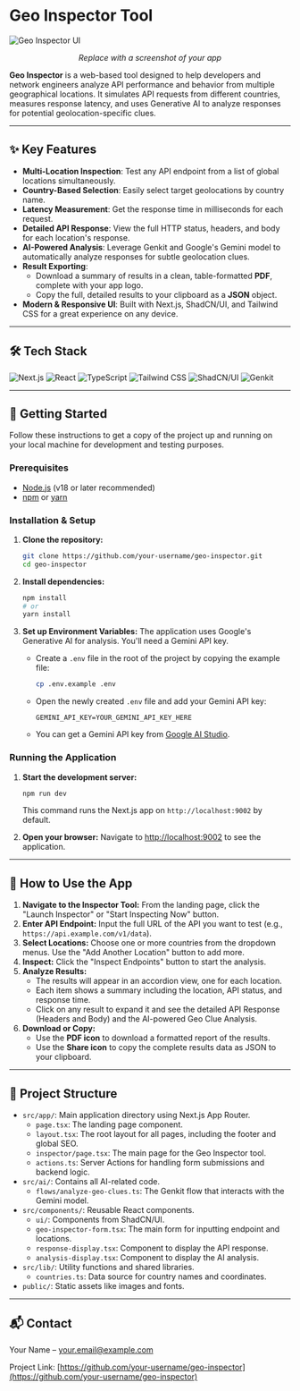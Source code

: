 # Geo Inspector Tool

![Geo Inspector UI](https://placehold.co/800x400.png)
*<p align="center">Replace with a screenshot of your app</p>*

**Geo Inspector** is a web-based tool designed to help developers and network engineers analyze API performance and behavior from multiple geographical locations. It simulates API requests from different countries, measures response latency, and uses Generative AI to analyze responses for potential geolocation-specific clues.

---

## ✨ Key Features

- **Multi-Location Inspection**: Test any API endpoint from a list of global locations simultaneously.
- **Country-Based Selection**: Easily select target geolocations by country name.
- **Latency Measurement**: Get the response time in milliseconds for each request.
- **Detailed API Response**: View the full HTTP status, headers, and body for each location's response.
- **AI-Powered Analysis**: Leverage Genkit and Google's Gemini model to automatically analyze responses for subtle geolocation clues.
- **Result Exporting**: 
  - Download a summary of results in a clean, table-formatted **PDF**, complete with your app logo.
  - Copy the full, detailed results to your clipboard as a **JSON** object.
- **Modern & Responsive UI**: Built with Next.js, ShadCN/UI, and Tailwind CSS for a great experience on any device.

---

## 🛠️ Tech Stack

![Next.js](https://img.shields.io/badge/Next.js-000000?style=for-the-badge&logo=nextdotjs&logoColor=white)
![React](https://img.shields.io/badge/React-20232A?style=for-the-badge&logo=react&logoColor=61DAFB)
![TypeScript](https://img.shields.io/badge/TypeScript-3178C6?style=for-the-badge&logo=typescript&logoColor=white)
![Tailwind CSS](https://img.shields.io/badge/Tailwind_CSS-38B2AC?style=for-the-badge&logo=tailwind-css&logoColor=white)
![ShadCN/UI](https://img.shields.io/badge/shadcn/ui-000000?style=for-the-badge&logo=shadcnui&logoColor=white)
![Genkit](https://img.shields.io/badge/Genkit-663399?style=for-the-badge&logo=google-cloud&logoColor=white)

---

## 🚀 Getting Started

Follow these instructions to get a copy of the project up and running on your local machine for development and testing purposes.

### Prerequisites

- [Node.js](https://nodejs.org/) (v18 or later recommended)
- [npm](https://www.npmjs.com/) or [yarn](https://yarnpkg.com/)

### Installation & Setup

1.  **Clone the repository:**
    ```bash
    git clone https://github.com/your-username/geo-inspector.git
    cd geo-inspector
    ```

2.  **Install dependencies:**
    ```bash
    npm install
    # or
    yarn install
    ```

3.  **Set up Environment Variables:**
    The application uses Google's Generative AI for analysis. You'll need a Gemini API key.

    - Create a `.env` file in the root of the project by copying the example file:
      ```bash
      cp .env.example .env
      ```
    - Open the newly created `.env` file and add your Gemini API key:
      ```
      GEMINI_API_KEY=YOUR_GEMINI_API_KEY_HERE
      ```
    - You can get a Gemini API key from [Google AI Studio](https://aistudio.google.com/app/apikey).

### Running the Application

1.  **Start the development server:**
    ```bash
    npm run dev
    ```
    This command runs the Next.js app on `http://localhost:9002` by default.

2.  **Open your browser:**
    Navigate to [http://localhost:9002](http://localhost:9002) to see the application.

---

## 📖 How to Use the App

1.  **Navigate to the Inspector Tool:** From the landing page, click the "Launch Inspector" or "Start Inspecting Now" button.
2.  **Enter API Endpoint:** Input the full URL of the API you want to test (e.g., `https://api.example.com/v1/data`).
3.  **Select Locations:** Choose one or more countries from the dropdown menus. Use the "Add Another Location" button to add more.
4.  **Inspect:** Click the "Inspect Endpoints" button to start the analysis.
5.  **Analyze Results:**
    - The results will appear in an accordion view, one for each location.
    - Each item shows a summary including the location, API status, and response time.
    - Click on any result to expand it and see the detailed API Response (Headers and Body) and the AI-powered Geo Clue Analysis.
6.  **Download or Copy:**
    - Use the **PDF icon** to download a formatted report of the results.
    - Use the **Share icon** to copy the complete results data as JSON to your clipboard.

---

## 📂 Project Structure

-   `src/app/`: Main application directory using Next.js App Router.
    -   `page.tsx`: The landing page component.
    -   `layout.tsx`: The root layout for all pages, including the footer and global SEO.
    -   `inspector/page.tsx`: The main page for the Geo Inspector tool.
    -   `actions.ts`: Server Actions for handling form submissions and backend logic.
-   `src/ai/`: Contains all AI-related code.
    -   `flows/analyze-geo-clues.ts`: The Genkit flow that interacts with the Gemini model.
-   `src/components/`: Reusable React components.
    -   `ui/`: Components from ShadCN/UI.
    -   `geo-inspector-form.tsx`: The main form for inputting endpoint and locations.
    -   `response-display.tsx`: Component to display the API response.
    -   `analysis-display.tsx`: Component to display the AI analysis.
-   `src/lib/`: Utility functions and shared libraries.
    -   `countries.ts`: Data source for country names and coordinates.
-   `public/`: Static assets like images and fonts.

---

## 📬 Contact

Your Name – your.email@example.com

Project Link: [https://github.com/your-username/geo-inspector](https://github.com/your-username/geo-inspector)
